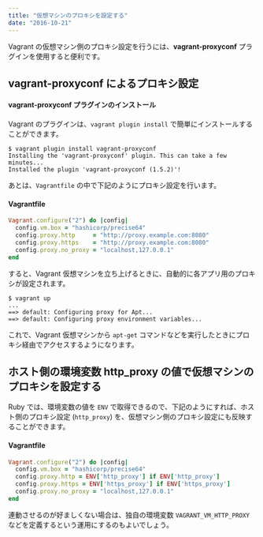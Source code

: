 ```yaml
---
title: "仮想マシンのプロキシを設定する"
date: "2016-10-21"
---
```


Vagrant の仮想マシン側のプロキシ設定を行うには、**vagrant-proxyconf** プラグインを使用すると便利です。

vagrant-proxyconf によるプロキシ設定
----

#### vagrant-proxyconf プラグインのインストール

Vagrant のプラグインは、`vagrant plugin install` で簡単にインストールすることができます。

```
$ vagrant plugin install vagrant-proxyconf
Installing the 'vagrant-proxyconf' plugin. This can take a few minutes...
Installed the plugin 'vagrant-proxyconf (1.5.2)'!
```

あとは、`Vagrantfile` の中で下記のようにプロキシ設定を行います。

#### Vagrantfile

```ruby
Vagrant.configure("2") do |config|
  config.vm.box = "hashicorp/precise64"
  config.proxy.http     = "http://proxy.example.com:8080"
  config.proxy.https    = "http://proxy.example.com:8080"
  config.proxy.no_proxy = "localhost,127.0.0.1"
end
```

すると、Vagrant 仮想マシンを立ち上げるときに、自動的に各アプリ用のプロキシが設定されます。

```
$ vagrant up
...
==> default: Configuring proxy for Apt...
==> default: Configuring proxy environment variables...
```

これで、Vagrant 仮想マシンから `apt-get` コマンドなどを実行したときにプロキシ経由でアクセスするようになります。


ホスト側の環境変数 http_proxy の値で仮想マシンのプロキシを設定する
----

Ruby では、環境変数の値を `ENV` で取得できるので、下記のようにすれば、ホスト側のプロキシ設定 (`http_proxy`) を、仮想マシン側のプロキシ設定にも反映することができます。

#### Vagrantfile

```ruby
Vagrant.configure("2") do |config|
  config.vm.box = "hashicorp/precise64"
  config.proxy.http = ENV['http_proxy'] if ENV['http_proxy']
  config.proxy.https = ENV['https_proxy'] if ENV['https_proxy']
  config.proxy.no_proxy = "localhost,127.0.0.1"
end
```

連動させるのが好ましくない場合は、独自の環境変数 `VAGRANT_VM_HTTP_PROXY` などを定義するという運用にするのもよいでしょう。

